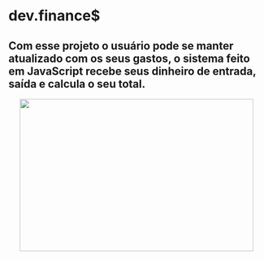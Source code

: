 # dev.finance$

## Com esse projeto o usuário pode se manter atualizado com os seus gastos, o sistema feito em JavaScript recebe seus dinheiro de entrada, saída e calcula o seu total.

<p align="Center">
  <img width="460" height="300" src="/assets/finances.gif">
</p>
